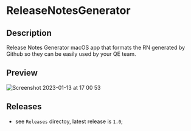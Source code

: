 # ReleaseNotesGenerator
## Description
Release Notes Generator macOS app that formats the RN generated by Github so they can be easily used by your QE team.
## Preview
![Screenshot 2023-01-13 at 17 00 53](https://user-images.githubusercontent.com/6830197/212351319-8a8d8db1-23b5-4a88-a7a7-2ce91a9a8672.png)
## Releases
- see `Releases` directoy, latest release is `1.0`;
